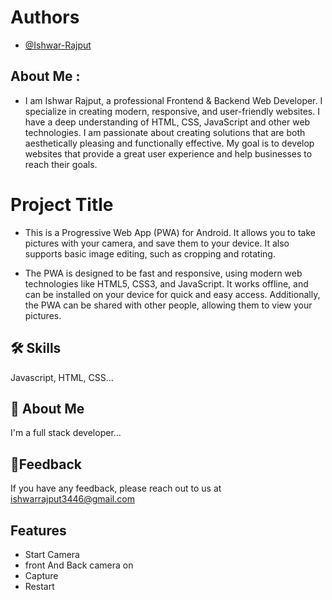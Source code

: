
# Authors

- [@Ishwar-Rajput](https://ishwar-rajput-07.github.io/Camera-App/)

## About Me :
* I am Ishwar Rajput, a professional Frontend & Backend Web Developer. I specialize in creating modern, responsive, and user-friendly websites. I have a deep understanding of HTML, CSS, JavaScript and other web technologies. I am passionate about creating solutions that are both aesthetically pleasing and functionally effective. My goal is to develop websites that provide a great user experience and help businesses to reach their goals.



# Project Title

- This is a Progressive Web App (PWA) for Android. It allows you to take pictures with your camera, and save them to your device. It also supports basic image editing, such as cropping and rotating.


- The PWA is designed to be fast and responsive, using modern web technologies like HTML5, CSS3, and JavaScript. It works offline, and can be installed on your device for quick and easy access. Additionally, the PWA can be shared with other people, allowing them to view your pictures.


## 🛠 Skills
Javascript, HTML, CSS...


## 🚀 About Me
I'm a full stack developer...


## 💬Feedback

If you have any feedback, please reach out to us at ishwarrajput3446@gmail.com


## Features

- Start Camera
- front And Back camera on 
- Capture
- Restart


